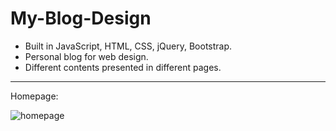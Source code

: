 # My-Blog-Design

- Built in JavaScript, HTML, CSS, jQuery, Bootstrap.
- Personal blog for web design.
- Different contents presented in different pages.
---

Homepage:

![homepage](../master/img/Homepage.jpg)
